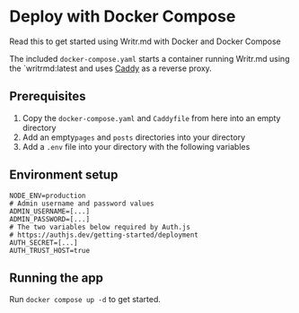 # Deploy with Docker Compose

Read this to get started using Writr.md with Docker and Docker Compose

The included `docker-compose.yaml` starts a container running Writr.md using the `writrmd:latest and uses [Caddy](https://caddyserver.com/) as a reverse proxy.

## Prerequisites

1. Copy the `docker-compose.yaml` and `Caddyfile` from here into an empty directory
2. Add an empty`pages` and `posts` directories into your directory
3. Add a `.env` file into your directory with the following variables

## Environment setup

```env
NODE_ENV=production
# Admin username and password values
ADMIN_USERNAME=[...]
ADMIN_PASSWORD=[...]
# The two variables below required by Auth.js
# https://authjs.dev/getting-started/deployment
AUTH_SECRET=[...]
AUTH_TRUST_HOST=true
```

## Running the app

Run `docker compose up -d` to get started.
